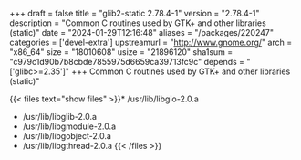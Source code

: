 +++
draft = false
title = "glib2-static 2.78.4-1"
version = "2.78.4-1"
description = "Common C routines used by GTK+ and other libraries (static)"
date = "2024-01-29T12:16:48"
aliases = "/packages/220247"
categories = ['devel-extra']
upstreamurl = "http://www.gnome.org/"
arch = "x86_64"
size = "18010608"
usize = "21896120"
sha1sum = "c979c1d90b7b8cbde7855975d6659ca39713fc9c"
depends = "['glibc>=2.35']"
+++
Common C routines used by GTK+ and other libraries (static)"

{{< files text="show files" >}}* /usr/lib/libgio-2.0.a
* /usr/lib/libglib-2.0.a
* /usr/lib/libgmodule-2.0.a
* /usr/lib/libgobject-2.0.a
* /usr/lib/libgthread-2.0.a
{{< /files >}}